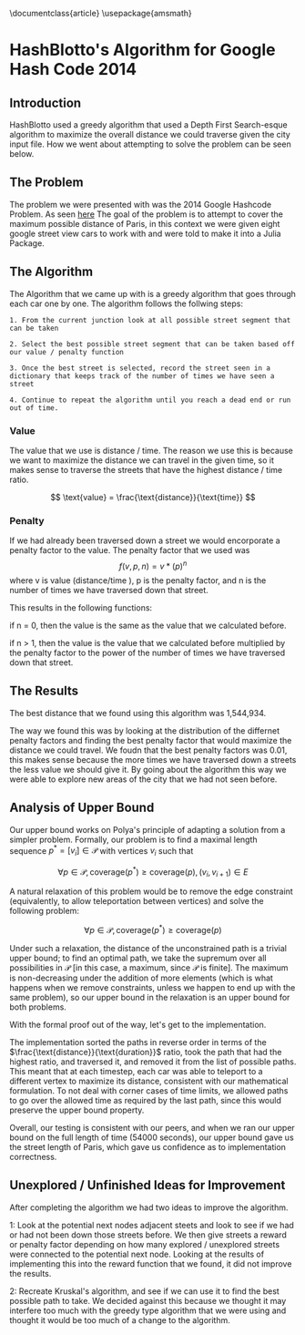 \documentclass{article}
\usepackage{amsmath}

# HashBlotto's Algorithm for Google Hash Code 2014

## Introduction

HashBlotto used a greedy algorithm that used a Depth First Search-esque algorithm to maximize the overall distance we could traverse given the city input file. How we went about attempting to solve the problem can be seen below.

## The Problem

The problem we were presented with was the 2014 Google Hashcode Problem. As seen [here](https://storage.googleapis.com/coding-competitions.appspot.com/HC/2014/hashcode2014_final_task.pdf) The goal of the problem is to attempt to cover the maximum possible distance of Paris, in this context we were given eight google street view cars to work with and were told to make it into a Julia Package.

## The Algorithm

The Algorithm that we came up with is a greedy algorithm that goes through each car one by one. The algorithm follows the follwing steps:

    1. From the current junction look at all possible street segment that can be taken 

    2. Select the best possible street segment that can be taken based off our value / penalty function 

    3. Once the best street is selected, record the street seen in a dictionary that keeps track of the number of times we have seen a street

    4. Continue to repeat the algorithm until you reach a dead end or run out of time. 

### Value 

The value that we use is distance / time. The reason we use this is because we want to maximize the distance we can travel in the given time, so it makes sense to traverse the streets that have the highest distance / time ratio.

$$ \text{value} = \frac{\text{distance}}{\text{time}} $$

### Penalty 

If we had already been traversed down a street we would encorporate a penalty factor to the value. The penalty factor that we used was $$f(v, p, n) = v * (p)^n$$ where v is value (distance/time ), p is the penalty factor, and n is the number of times we have traversed down that street. 

This results in the following functions:

if n = 0, then the value is the same as the value that we calculated before.

if n > 1, then the value is the value that we calculated before multiplied by the penalty factor to the power of the number of times we have traversed down that street.


## The Results

The best distance that we found using this algorithm was 1,544,934. 

The way we found this was by looking at the distribution of the differnet penalty factors and finding the best penalty factor that would maximize the distance we could travel. We foudn that the best penalty factors was 0.01, this makes sense because the more times we have traversed down a streets the less value we should give it. By going about the algorithm this way we were able to explore new areas of the city that we had not seen before.


## Analysis of Upper Bound

Our upper bound works on Polya's principle of adapting a solution from a simpler problem. Formally,
our problem is to find a maximal length sequence $p^* = [v_i] \in \mathcal{P}$ with vertices $v_i$ such that 

$$\forall p \in \mathcal{P}, \text{coverage}(p^*) \geq \text{coverage}(p), (v_i, v_{i+1}) \in E$$

A natural relaxation of this problem would be to remove the edge constraint (equivalently, to allow teleportation between vertices) and solve the following problem:

$$\forall p \in \mathcal{P}, \text{coverage}(p^*) \geq \text{coverage}(p)$$

Under such a relaxation, the distance of the unconstrained path is a trivial upper bound; to find an optimal path, we take the supremum over all possibilities in $\mathcal{P}$ [in this case, a maximum, since $\mathcal{P}$ is finite]. The maximum is non-decreasing under the addition of more elements (which is what happens when we remove constraints, unless we happen to end up with the same problem), so our upper bound in the relaxation is an upper bound for both problems.

With the formal proof out of the way, let's get to the implementation. 

The implementation sorted the paths in reverse order in terms of the $\frac{\text{distance}}{\text{duration}}$ ratio,
took the path that had the highest ratio, and traversed it, and removed it from the list of possible paths. This meant that at each 
timestep, each car was able to teleport to a different vertex to maximize its distance, consistent with our mathematical formulation. To not deal with corner cases of time limits, we allowed paths to go over the allowed time as required by the last path, since this would preserve the upper bound property. 

Overall, our testing is consistent with our peers, and when we ran our upper bound on the full length of time (54000 seconds), our upper bound gave us the street length of Paris, which gave us confidence as to implementation correctness. 

## Unexplored / Unfinished Ideas for Improvement

After completing the algorithm we had two ideas to improve the algorithm.

1: Look at the potential next nodes adjacent steets and look to see if we had or had not been down those streets before. We then give streets a reward or penalty factor depending on how many explored / unexplored streets were connected to the potential next node. Looking at the results of implementing this into the reward function that we found, it did not improve the results.

2: Recreate Kruskal's algorithm, and see if we can use it to find the best possible path to take. We decided against this because we thought it may interfere too much with the greedy type algorithm that we were using and thought it would be too much of a change to the algorithm.